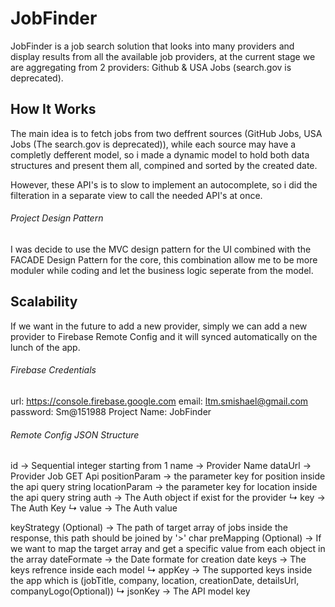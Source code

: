 # JobFinder
JobFinder is a job search solution that looks into many providers and display results from all the available job providers, at the current stage we are aggregating from 2 providers: Github & USA Jobs (search.gov is deprecated).

## How It Works
The main idea is to fetch jobs from two deffrent sources (GitHub Jobs, USA Jobs (The search.gov is deprecated)), while each source may have a completly defferent model, so i made a dynamic model to hold both data structures and present them all, compined and sorted by the created date.

However, these API's is to slow to implement an autocomplete, so i did the filteration in a separate view to call the needed API's at once.

###### Project Design Pattern
I was decide to use the MVC design pattern for the UI combined with the FACADE Design Pattern for the core, this combination allow me to be more moduler while coding and let the business logic seperate from the model.


## Scalability
If we want in the future to add a new provider, simply we can add a new provider to Firebase Remote Config and it will synced automatically on the lunch of the app.

###### Firebase Credentials
url: https://console.firebase.google.com
email: ltm.smishael@gmail.com
password: Sm@151988
Project Name: JobFinder

###### Remote Config JSON Structure
id -> Sequential integer starting from 1
name -> Provider Name
dataUrl -> Provider Job GET Api
positionParam -> the parameter key for position inside the api query string
locationParam -> the parameter key for location inside the api query string
auth -> The Auth object if exist for the provider 
     *↳* key -> The Auth Key
     *↳* value -> The Auth value
  
keyStrategy (Optional) -> The path of target array of jobs inside the response, this path should be joined by '>' char
preMapping (Optional) -> If we want to map the target array and get a specific value from each object in the array 
dateFormate -> the Date formate for creation date
keys -> The keys refrence inside each model
     *↳* appKey -> The supported keys inside the app which is (jobTitle, company, location, creationDate, detailsUrl, companyLogo(Optional))
     *↳* jsonKey -> The API model key
      

